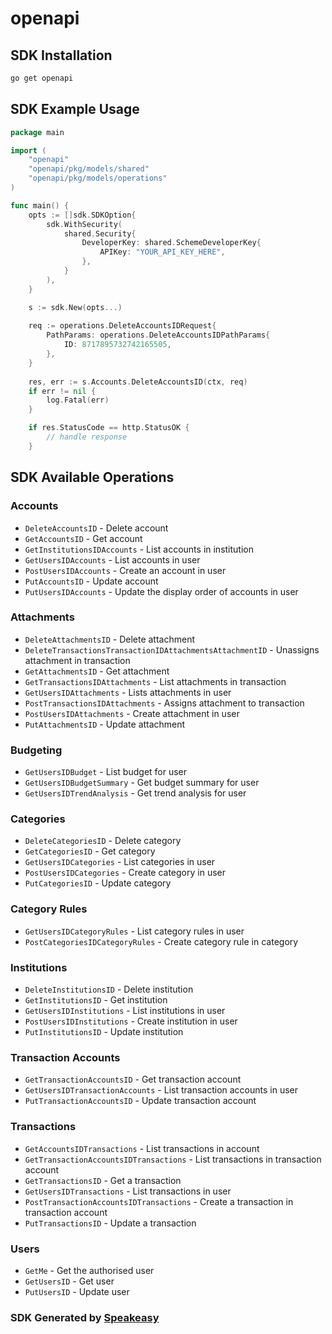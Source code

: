 # openapi

<!-- Start SDK Installation -->
## SDK Installation

```bash
go get openapi
```
<!-- End SDK Installation -->

## SDK Example Usage
<!-- Start SDK Example Usage -->
```go
package main

import (
    "openapi"
    "openapi/pkg/models/shared"
    "openapi/pkg/models/operations"
)

func main() {
    opts := []sdk.SDKOption{
        sdk.WithSecurity(
            shared.Security{
                DeveloperKey: shared.SchemeDeveloperKey{
                    APIKey: "YOUR_API_KEY_HERE",
                },
            }
        ),
    }

    s := sdk.New(opts...)
    
    req := operations.DeleteAccountsIDRequest{
        PathParams: operations.DeleteAccountsIDPathParams{
            ID: 8717895732742165505,
        },
    }
    
    res, err := s.Accounts.DeleteAccountsID(ctx, req)
    if err != nil {
        log.Fatal(err)
    }

    if res.StatusCode == http.StatusOK {
        // handle response
    }
```
<!-- End SDK Example Usage -->

<!-- Start SDK Available Operations -->
## SDK Available Operations

### Accounts

* `DeleteAccountsID` - Delete account
* `GetAccountsID` - Get account
* `GetInstitutionsIDAccounts` - List accounts in institution
* `GetUsersIDAccounts` - List accounts in user
* `PostUsersIDAccounts` - Create an account in user
* `PutAccountsID` - Update account
* `PutUsersIDAccounts` - Update the display order of accounts in user

### Attachments

* `DeleteAttachmentsID` - Delete attachment
* `DeleteTransactionsTransactionIDAttachmentsAttachmentID` - Unassigns attachment in transaction
* `GetAttachmentsID` - Get attachment
* `GetTransactionsIDAttachments` - List attachments in transaction
* `GetUsersIDAttachments` - Lists attachments in user
* `PostTransactionsIDAttachments` - Assigns attachment to transaction
* `PostUsersIDAttachments` - Create attachment in user
* `PutAttachmentsID` - Update attachment

### Budgeting

* `GetUsersIDBudget` - List budget for user
* `GetUsersIDBudgetSummary` - Get budget summary for user
* `GetUsersIDTrendAnalysis` - Get trend analysis for user

### Categories

* `DeleteCategoriesID` - Delete category
* `GetCategoriesID` - Get category
* `GetUsersIDCategories` - List categories in user
* `PostUsersIDCategories` - Create category in user
* `PutCategoriesID` - Update category

### Category Rules

* `GetUsersIDCategoryRules` - List category rules in user
* `PostCategoriesIDCategoryRules` - Create category rule in category

### Institutions

* `DeleteInstitutionsID` - Delete institution
* `GetInstitutionsID` - Get institution
* `GetUsersIDInstitutions` - List institutions in user
* `PostUsersIDInstitutions` - Create institution in user
* `PutInstitutionsID` - Update institution

### Transaction Accounts

* `GetTransactionAccountsID` - Get transaction account
* `GetUsersIDTransactionAccounts` - List transaction accounts in user
* `PutTransactionAccountsID` - Update transaction account

### Transactions

* `GetAccountsIDTransactions` - List transactions in account
* `GetTransactionAccountsIDTransactions` - List transactions in transaction account
* `GetTransactionsID` - Get a transaction
* `GetUsersIDTransactions` - List transactions in user
* `PostTransactionAccountsIDTransactions` - Create a transaction in transaction account
* `PutTransactionsID` - Update a transaction

### Users

* `GetMe` - Get the authorised user
* `GetUsersID` - Get user
* `PutUsersID` - Update user

<!-- End SDK Available Operations -->

### SDK Generated by [Speakeasy](https://docs.speakeasyapi.dev/docs/using-speakeasy/client-sdks)
